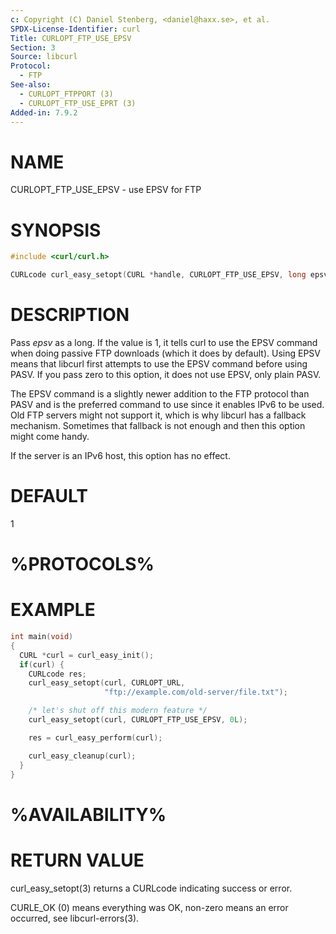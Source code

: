 ```yaml
---
c: Copyright (C) Daniel Stenberg, <daniel@haxx.se>, et al.
SPDX-License-Identifier: curl
Title: CURLOPT_FTP_USE_EPSV
Section: 3
Source: libcurl
Protocol:
  - FTP
See-also:
  - CURLOPT_FTPPORT (3)
  - CURLOPT_FTP_USE_EPRT (3)
Added-in: 7.9.2
---
```


# NAME

CURLOPT_FTP_USE_EPSV - use EPSV for FTP

# SYNOPSIS

~~~c
#include <curl/curl.h>

CURLcode curl_easy_setopt(CURL *handle, CURLOPT_FTP_USE_EPSV, long epsv);
~~~

# DESCRIPTION

Pass *epsv* as a long. If the value is 1, it tells curl to use the EPSV
command when doing passive FTP downloads (which it does by default). Using
EPSV means that libcurl first attempts to use the EPSV command before using
PASV. If you pass zero to this option, it does not use EPSV, only plain PASV.

The EPSV command is a slightly newer addition to the FTP protocol than PASV
and is the preferred command to use since it enables IPv6 to be used. Old FTP
servers might not support it, which is why libcurl has a fallback mechanism.
Sometimes that fallback is not enough and then this option might come handy.

If the server is an IPv6 host, this option has no effect.

# DEFAULT

1

# %PROTOCOLS%

# EXAMPLE

~~~c
int main(void)
{
  CURL *curl = curl_easy_init();
  if(curl) {
    CURLcode res;
    curl_easy_setopt(curl, CURLOPT_URL,
                     "ftp://example.com/old-server/file.txt");

    /* let's shut off this modern feature */
    curl_easy_setopt(curl, CURLOPT_FTP_USE_EPSV, 0L);

    res = curl_easy_perform(curl);

    curl_easy_cleanup(curl);
  }
}
~~~

# %AVAILABILITY%

# RETURN VALUE

curl_easy_setopt(3) returns a CURLcode indicating success or error.

CURLE_OK (0) means everything was OK, non-zero means an error occurred, see
libcurl-errors(3).
